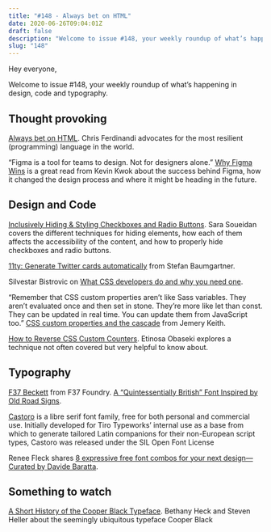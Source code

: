 ```yaml
---
title: "#148 - Always bet on HTML"
date: 2020-06-26T09:04:01Z
draft: false
description: "Welcome to issue #148, your weekly roundup of what’s happening in design, code and typography."
slug: "148"
---
```


Hey everyone,

Welcome to issue #148, your weekly roundup of what’s happening in design, code and typography.

## Thought provoking

[Always bet on HTML](https://gomakethings.com/always-bet-on-html/). Chris Ferdinandi advocates for the most resilient (programming) language in the world.

“Figma is a tool for teams to design. Not for designers alone.” [Why Figma Wins](https://kwokchain.com/2020/06/19/why-figma-wins/) is a great read from Kevin Kwok about the success behind Figma, how it changed the design process and where it might be heading in the future.

## Design and Code

[Inclusively Hiding & Styling Checkboxes and Radio Buttons](https://www.sarasoueidan.com/blog/inclusively-hiding-and-styling-checkboxes-and-radio-buttons/). Sara Soueidan covers the different techniques for hiding elements, how each of them affects the accessibility of the content, and how to properly hide checkboxes and radio buttons.

[11ty: Generate Twitter cards automatically](https://fettblog.eu/11ty-automatic-twitter-cards/) from Stefan Baumgartner.

Silvestar Bistrovic on [What CSS developers do and why you need one](https://thenextweb.com/growth-quarters/2020/05/29/1294897-syndication/).

“Remember that CSS custom properties aren’t like Sass variables. They aren’t evaluated once and then set in stone. They’re more like let than const. They can be updated in real time. You can update them from JavaScript too.” [CSS custom properties and the cascade](https://adactio.com/journal/16993) from Jemery Keith.

[How to Reverse CSS Custom Counters](https://css-tricks.com/how-to-reverse-css-custom-counters/). Etinosa Obaseki explores a technique not often covered but very helpful to know about.

## Typography

[F37 Beckett](https://f37foundry.com/font-library/f37-beckett) from F37 Foundry. [A “Quintessentially British” Font Inspired by Old Road Signs](https://eyeondesign.aiga.org/a-quintessentially-british-font-inspired-by-old-road-signs/).

[Castoro](https://fontsarena.com/castoro-by-tiro-typeworks/) is a libre serif font family, free for both personal and commercial use. Initially developed for Tiro Typeworks’ internal use as a base from which to generate tailored Latin companions for their non-European script types, Castoro was released under the SIL Open Font License

Renee Fleck shares [8 expressive free font combos for your next design—Curated by Davide Baratta](https://dribbble.com/stories/2020/06/10/free-font-combinations).

## Something to watch

[A Short History of the Cooper Black Typeface](https://kottke.org/20/06/a-short-history-of-the-cooper-black-typeface). Bethany Heck and Steven Heller about the seemingly ubiquitous typeface Cooper Black
